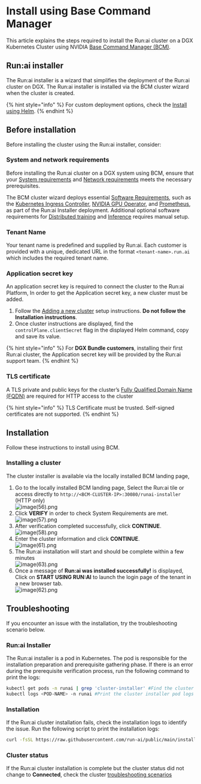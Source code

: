 # Install using Base Command Manager

This article explains the steps required to install the Run:ai cluster on a DGX Kubernetes Cluster using NVIDIA [Base Command Manager (BCM)](https://docs.nvidia.com/base-command-manager/index.html).

## Run:ai installer

The Run:ai installer is a wizard that simplifies the deployment of the Run:ai cluster on DGX. The Run:ai installer is installed via the BCM cluster wizard when the cluster is created.

{% hint style="info" %}
For custom deployment options, check the [Install using Helm](install-using-helm.md).
{% endhint %}

## Before installation

Before installing the cluster using the Run:ai installer, consider:

### System and network requirements

Before installing the Run:ai cluster on a DGX system using BCM, ensure that your [System requirements](system-requirements.md) and [Network requirements](network-requirements.md) meets the necessary prerequisites.

The BCM cluster wizard deploys essential [Software Requirements](system-requirements.md#software-requirements), such as the [Kubernetes Ingress Controller](system-requirements.md#kubernetes-ingress-controller), [NVIDIA GPU Operator](system-requirements.md#nvidia-gpu-operator), and [Prometheus](system-requirements.md#prometheus), as part of the Run:ai Installer deployment. Additional optional software requirements for [Distributed training](system-requirements.md#distributed-training) and [Inference](system-requirements.md#inference) requires manual setup.

### Tenant Name

Your tenant name is predefined and supplied by Run:ai. Each customer is provided with a unique, dedicated URL in the format `<tenant-name>.run.ai` which includes the required tenant name.

### Application secret key

An application secret key is required to connect the cluster to the Run:ai Platform, In order to get the Application secret key, a new cluster must be added.

1. Follow the [Adding a new cluster](install-using-helm.md) setup instructions. **Do not follow the Installation instructions**.
2. Once cluster instructions are displayed, find the `controlPlane.clientSecret` flag in the displayed Helm command, copy and save its value.

{% hint style="info" %}
For **DGX Bundle customers**, installing their first Run:ai cluster, the Application secret key will be provided by the Run:ai support team.
{% endhint %}

### TLS certificate

A TLS private and public keys for the cluster’s [Fully Qualified Domain Name (FQDN)](system-requirements.md#fully-qualified-domain-name-fqdn) are required for HTTP access to the cluster

{% hint style="info" %}
TLS Certificate must be trusted. Self-signed certificates are not supported.
{% endhint %}

## Installation

Follow these instructions to install using BCM.

### Installing a cluster

The cluster installer is available via the locally installed BCM landing page,

1. Go to the locally installed BCM landing page, Select the Run:ai tile or access directly to `http://<BCM-CLUSTER-IP>:30080/runai-installer` (HTTP only)\
   ![image(56).png](img/bcm1.png)
2. Click **VERIFY** in order to check System Requirements are met.\
   ![image(57).png](img/bcm2.png)
3. After verification completed successfully, click **CONTINUE**.\
   ![image(58).png](img/bcm2.5.png)
4. Enter the cluster information and click **CONTINUE**.\
   ![image(61).png](img/bcm3.png)
5. The Run:ai installation will start and should be complete within a few minutes\
   ![image(63).png](img/bcm4.png)
6. Once a message of **Run:ai was installed successfully!** is displayed, Click on **START USING RUN:AI** to launch the login page of the tenant in a new browser tab.\
   ![image(62).png](img/bcm5.png)

## Troubleshooting

If you encounter an issue with the installation, try the troubleshooting scenario below.

### Run:ai Installer

The Run:ai installer is a pod in Kubernetes. The pod is responsible for the installation preparation and prerequisite gathering phase. If there is an error during the prerequisite verification process, run the following command to print the logs:

```bash
kubectl get pods -n runai | grep 'cluster-installer' #Find the cluster installer pod's name
kubectl logs <POD-NAME> -n runai #Print the cluster installer pod logs
```

### Installation

If the Run:ai cluster installation fails, check the installation logs to identify the issue. Run the following script to print the installation logs:

```bash
curl -fsSL https://raw.githubusercontent.com/run-ai/public/main/installation/get-installation-logs.sh
```

### Cluster status

If the Run:ai cluster installation is complete but the cluster status did not change to **Connected**, check the cluster [troubleshooting scenarios](../infrastructure-procedures/clusters.md#troubleshooting-scenarios)
